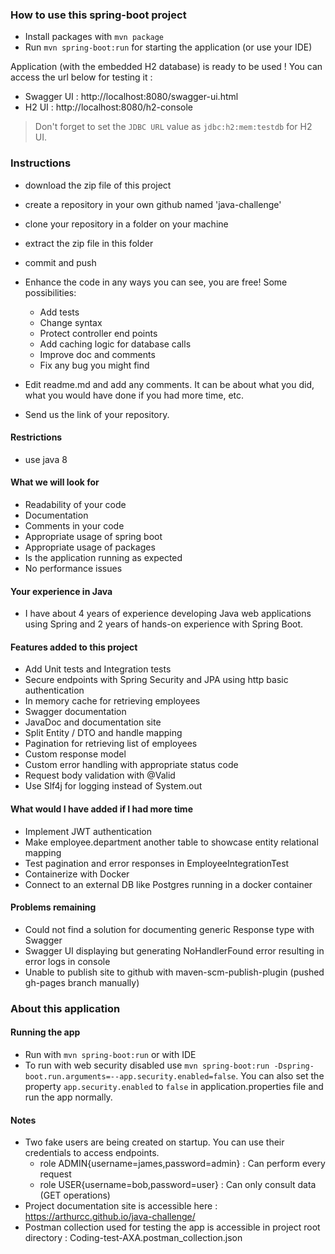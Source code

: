 ### How to use this spring-boot project

-   Install packages with `mvn package`
-   Run `mvn spring-boot:run` for starting the application (or use your IDE)

Application (with the embedded H2 database) is ready to be used ! You can access the url below for testing it :

-   Swagger UI : http://localhost:8080/swagger-ui.html
-   H2 UI : http://localhost:8080/h2-console

> Don't forget to set the `JDBC URL` value as `jdbc:h2:mem:testdb` for H2 UI.

### Instructions

-   download the zip file of this project
-   create a repository in your own github named 'java-challenge'
-   clone your repository in a folder on your machine
-   extract the zip file in this folder
-   commit and push

-   Enhance the code in any ways you can see, you are free! Some possibilities:
    -   Add tests
    -   Change syntax
    -   Protect controller end points
    -   Add caching logic for database calls
    -   Improve doc and comments
    -   Fix any bug you might find
-   Edit readme.md and add any comments. It can be about what you did, what you would have done if you had more time, etc.
-   Send us the link of your repository.

#### Restrictions

-   use java 8

#### What we will look for

-   Readability of your code
-   Documentation
-   Comments in your code
-   Appropriate usage of spring boot
-   Appropriate usage of packages
-   Is the application running as expected
-   No performance issues

#### Your experience in Java

-   I have about 4 years of experience developing Java web applications using Spring and 2 years of hands-on experience with Spring Boot.

#### Features added to this project

-   Add Unit tests and Integration tests
-   Secure endpoints with Spring Security and JPA using http basic authentication
-   In memory cache for retrieving employees
-   Swagger documentation
-   JavaDoc and documentation site
-   Split Entity / DTO and handle mapping
-   Pagination for retrieving list of employees
-   Custom response model
-   Custom error handling with appropriate status code
-   Request body validation with @Valid
-   Use Slf4j for logging instead of System.out

#### What would I have added if I had more time

-   Implement JWT authentication
-   Make employee.department another table to showcase entity relational mapping
-   Test pagination and error responses in EmployeeIntegrationTest
-   Containerize with Docker
-   Connect to an external DB like Postgres running in a docker container

#### Problems remaining

-   Could not find a solution for documenting generic Response type with Swagger
-   Swagger UI displaying but generating NoHandlerFound error resulting in error logs in console
-   Unable to publish site to github with maven-scm-publish-plugin (pushed gh-pages branch manually)

### About this application

#### Running the app

-   Run with `mvn spring-boot:run` or with IDE
-   To run with web security disabled use `mvn spring-boot:run -Dspring-boot.run.arguments=--app.security.enabled=false`. You can also set the property `app.security.enabled` to `false` in application.properties file and run the app normally.

#### Notes

-   Two fake users are being created on startup. You can use their credentials to access endpoints.
    -   role ADMIN{username=james,password=admin} : Can perform every request
    -   role USER{username=bob,password=user} : Can only consult data (GET operations)
-   Project documentation site is accessible here : https://arthurcc.github.io/java-challenge/
-   Postman collection used for testing the app is accessible in project root directory : Coding-test-AXA.postman_collection.json
